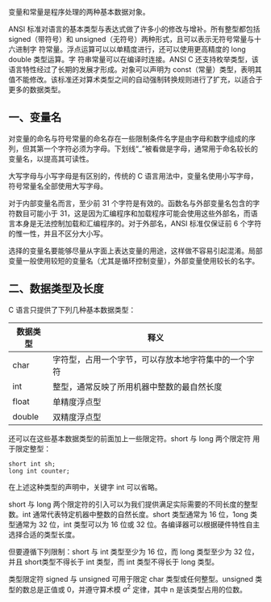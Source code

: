 变量和常量是程序处理的两种基本数据对象。

ANSI 标准对语言的基本类型与表达式做了许多小的修改与增补。所有整型都包括
signed（带符号）和 unsigned（无符号）两种形式，且可以表示无符号常量与十六进制字
符常量。浮点运算可以以单精度进行，还可以使用更高精度的 long double 类型运算。字
符串常量可以在编译时连接。ANSI C 还支持枚举类型，该语言特性经过了长期的发展才形成。对象可以声明为 const（常量）类型，表明其值不能修改。该标准还对算术类型之间的自动强制转换规则进行了扩充，以适合于更多的数据类型。

## 一、变量名
对变量的命名与符号常量的命名存在一些限制条件名字是由字母和数字组成的序列，但其第一个字符必须为字母。下划线“_”被看做是字母，通常用于命名较长的变量名，以提高其可读性。

大写字母与小写字母是有区别的，传统的 C 语言用法中，变量名使用小写字母，符号常量名全部使用大写字母。

对于内部变量名而言，至少前 31 个字符是有效的。函数名与外部变量名包含的字符数目可能小于 31，这是因为汇编程序和加载程序可能会使用这些外部名，而语言本身是无法控制加载和汇编程序的。对于外部名，ANSI 标准仅保证前 6 个字符的惟一性，并且不区分大小写。

选择的变量名要能够尽量从字面上表达变量的用途，这样做不容易引起混淆。局部变量一般使用较短的变量名（尤其是循环控制变量），外部变量使用较长的名字。

## 二、数据类型及长度
C 语言只提供了下列几种基本数据类型：

|数据类型|释义|
|--|--|
|char|字符型，占用一个字节，可以存放本地字符集中的一个字符|
|int|整型，通常反映了所用机器中整数的最自然长度|
|float|单精度浮点型|
|double|双精度浮点型|

还可以在这些基本数据类型的前面加上一些限定符。short 与 long 两个限定符
用于限定整型：
```
short int sh;
long int counter;
```
在上述这种类型的声明中，关键字 int 可以省略。

short 与 long 两个限定符的引入可以为我们提供满足实际需要的不同长度的整型数。int 通常代表特定机器中整数的自然长度。short 类型通常为 16 位，1ong 类型通常为 32 位，int 类型可以为 16 位或 32 位。各编译器可以根据硬件特性自主选择合适的类型长度。

但要遵循下列限制：short 与 int 类型至少为 16 位，而 long 类型至少为 32 位，并且 short类型不得长于 int 类型，而 int 类型不得长于 long 类型。

类型限定符 signed 与 unsigned 可用于限定 char 类型或任何整型。unsigned 类型的数总是正值或 0，并遵守算术模 $a^2$ 定律，其中 n 是该类型占用的位数。


